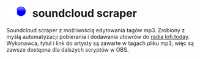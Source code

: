 
# <img src="https://raw.githubusercontent.com/deadbraindev/soundcloud-scraper/f8f4e0322a3873901666136dc1b698e6cf3d83f7/images/logo.svg?token=AKMZRNU7GNRDOAIVO5OQ53DFXQRQ2" widht="28px" height="28px" /> soundcloud scraper


Soundcloud scraper z możliwością edytowania tagów mp3. Zrobiony z myślą automatyzacji pobierania i dodawania utowrów do [radia lofi.today](https://github.com/deadbraindev/lofi-today).
Wykonawca, tytuł i link do artysty są zawarte w tagach pliku mp3, więc są zawsze dostępna dla dalszych scryptów w OBS.
